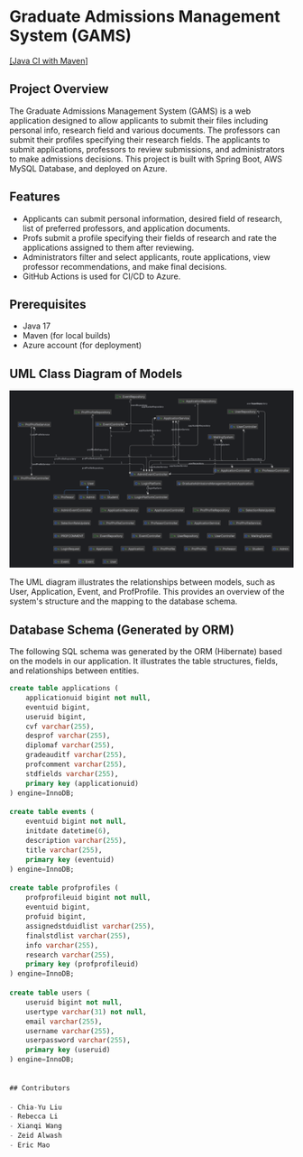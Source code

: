 # Graduate Admissions Management System (GAMS)

[[Java CI with Maven]](https://github.com/users/Ruangfafa/projects/1)

## Project Overview

The Graduate Admissions Management System (GAMS) is a web application designed to allow applicants to submit their files including personal info, research field and various documents. The professors can submit their profiles specifying their research fields. The  applicants to submit applications, professors to review submissions, and administrators to make admissions decisions. This project is built with Spring Boot, AWS MySQL Database, and deployed on Azure. 

## Features

- Applicants can submit personal information, desired field of research, list of preferred professors, and application documents.
- Profs submit a profile specifying their fields of research and rate the applications assigned to them after reviewing. 
- Administrators filter and select applicants, route applications, view professor recommendations, and make final decisions.
- GitHub Actions is used for CI/CD to Azure.

## Prerequisites

- Java 17
- Maven (for local builds)
- Azure account (for deployment)

## UML Class Diagram of Models
![UML Class Diagram](docs/GraduateAdmissionsManagementSystem.png)

The UML diagram illustrates the relationships between models, such as User, Application, Event, and ProfProfile. This provides an overview of the system's structure and the mapping to the database schema.

## Database Schema (Generated by ORM)

The following SQL schema was generated by the ORM (Hibernate) based on the models in our application. It illustrates the table structures, fields, and relationships between entities.

```sql
create table applications (
    applicationuid bigint not null,
    eventuid bigint,
    useruid bigint,
    cvf varchar(255),
    desprof varchar(255),
    diplomaf varchar(255),
    gradeauditf varchar(255),
    profcomment varchar(255),
    stdfields varchar(255),
    primary key (applicationuid)
) engine=InnoDB;

create table events (
    eventuid bigint not null,
    initdate datetime(6),
    description varchar(255),
    title varchar(255),
    primary key (eventuid)
) engine=InnoDB;

create table profprofiles (
    profprofileuid bigint not null,
    eventuid bigint,
    profuid bigint,
    assignedstduidlist varchar(255),
    finalstdlist varchar(255),
    info varchar(255),
    research varchar(255),
    primary key (profprofileuid)
) engine=InnoDB;

create table users (
    useruid bigint not null,
    usertype varchar(31) not null,
    email varchar(255),
    username varchar(255),
    userpassword varchar(255),
    primary key (useruid)
) engine=InnoDB;


## Contributors

- Chia-Yu Liu
- Rebecca Li	
- Xianqi Wang
- Zeid Alwash
- Eric Mao

